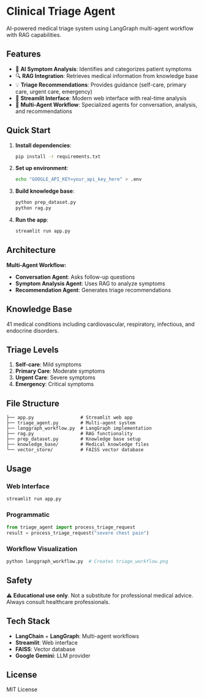 # Clinical Triage Agent

AI-powered medical triage system using LangGraph multi-agent workflow with RAG capabilities.

## Features

- 🤖 **AI Symptom Analysis**: Identifies and categorizes patient symptoms
- 🔍 **RAG Integration**: Retrieves medical information from knowledge base
- 💡 **Triage Recommendations**: Provides guidance (self-care, primary care, urgent care, emergency)
- 🎨 **Streamlit Interface**: Modern web interface with real-time analysis
- 🔄 **Multi-Agent Workflow**: Specialized agents for conversation, analysis, and recommendations

## Quick Start

1. **Install dependencies**:
   ```bash
   pip install -r requirements.txt
   ```

2. **Set up environment**:
   ```bash
   echo "GOOGLE_API_KEY=your_api_key_here" > .env
   ```

3. **Build knowledge base**:
   ```bash
   python prep_dataset.py
   python rag.py
   ```

4. **Run the app**:
   ```bash
   streamlit run app.py
   ```

## Architecture

**Multi-Agent Workflow:**
- **Conversation Agent**: Asks follow-up questions
- **Symptom Analysis Agent**: Uses RAG to analyze symptoms
- **Recommendation Agent**: Generates triage recommendations

## Knowledge Base

41 medical conditions including cardiovascular, respiratory, infectious, and endocrine disorders.

## Triage Levels

1. **Self-care**: Mild symptoms
2. **Primary Care**: Moderate symptoms
3. **Urgent Care**: Severe symptoms
4. **Emergency**: Critical symptoms

## File Structure

```
├── app.py                 # Streamlit web app
├── triage_agent.py        # Multi-agent system
├── langgraph_workflow.py  # LangGraph implementation
├── rag.py                 # RAG functionality
├── prep_dataset.py        # Knowledge base setup
├── knowledge_base/        # Medical knowledge files
└── vector_store/          # FAISS vector database
```

## Usage

### Web Interface
```bash
streamlit run app.py
```

### Programmatic
```python
from triage_agent import process_triage_request
result = process_triage_request("severe chest pain")
```

### Workflow Visualization
```bash
python langgraph_workflow.py  # Creates triage_workflow.png
```

## Safety

⚠️ **Educational use only**. Not a substitute for professional medical advice. Always consult healthcare professionals.

## Tech Stack

- **LangChain** + **LangGraph**: Multi-agent workflows
- **Streamlit**: Web interface
- **FAISS**: Vector database
- **Google Gemini**: LLM provider

## License

MIT License 